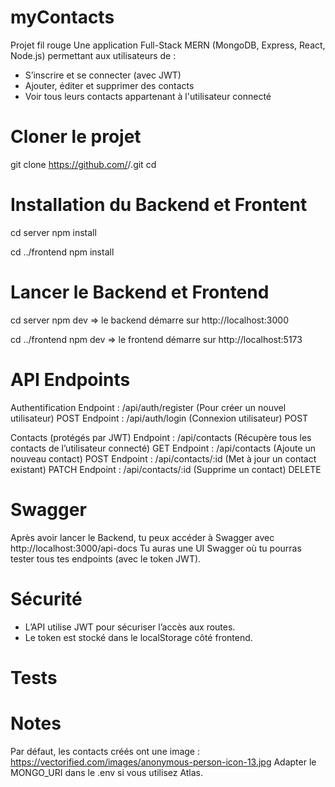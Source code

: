 # myContacts
Projet fil rouge
Une application Full-Stack MERN (MongoDB, Express, React, Node.js) permettant aux utilisateurs de :
- S’inscrire et se connecter (avec JWT)
- Ajouter, éditer et supprimer des contacts
- Voir tous leurs contacts appartenant à l'utilisateur connecté

# Cloner le projet
git clone https://github.com/<ton-user>/<ton-repo>.git
cd <ton-repo>

# Installation du Backend et Frontent
cd server
npm install

cd ../frontend
npm install

# Lancer le Backend et Frontend 
cd server
npm dev
=> le backend démarre sur http://localhost:3000

cd ../frontend
npm dev
=> le frontend démarre sur http://localhost:5173

# API Endpoints
Authentification
Endpoint : /api/auth/register (Pour créer un nouvel utilisateur) POST
Endpoint : /api/auth/login (Connexion utilisateur) POST

Contacts (protégés par JWT)
Endpoint : /api/contacts (Récupère tous les contacts de l’utilisateur connecté) GET
Endpoint : /api/contacts (Ajoute un nouveau contact) POST
Endpoint : /api/contacts/:id (Met à jour un contact existant) PATCH
Endpoint : /api/contacts/:id (Supprime un contact) DELETE

# Swagger
Après avoir lancer le Backend, tu peux accéder à Swagger avec http://localhost:3000/api-docs
Tu auras une UI Swagger où tu pourras tester tous tes endpoints (avec le token JWT).

# Sécurité
- L’API utilise JWT pour sécuriser l’accès aux routes.
- Le token est stocké dans le localStorage côté frontend.

# Tests

# Notes 
Par défaut, les contacts créés ont une image :
https://vectorified.com/images/anonymous-person-icon-13.jpg
Adapter le MONGO_URI dans le .env si vous utilisez Atlas.

